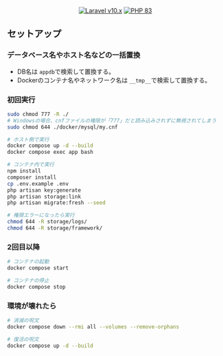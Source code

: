 <p align="center">
    <a href="https://laravel.com"><img alt="Laravel v10.x" src="https://img.shields.io/badge/Laravel-v10.x-FF2D20?style=for-the-badge&logo=laravel"></a>
    <a href="https://php.net"><img alt="PHP 83" src="https://img.shields.io/badge/PHP-8.3-777BB4?style=for-the-badge&logo=php"></a>
</a>
</p>

## セットアップ

### データベース名やホスト名などの一括置換

- DB名は `appdb`で検索して置換する。
- Dockerのコンテナ名やネットワーク名は `__tmp__`で検索して置換する。

### 初回実行

```bash
sudo chmod 777 -R ./
# Windowsの場合、cnfファイルの権限が「777」だと読み込みされずに無視されてしまう
sudo chmod 644 ./docker/mysql/my.cnf
```

```bash
# ホスト側で実行
docker compose up -d --build
docker compose exec app bash

# コンテナ内で実行
npm install
composer install
cp .env.example .env
php artisan key:generate
php artisan storage:link
php artisan migrate:fresh --seed

# 権限エラーになったら実行
chmod 644 -R storage/logs/
chmod 644 -R storage/framework/

```

### 2回目以降

```bash
# コンテナの起動
docker compose start

# コンテナの停止
docker compose stop
```

### 環境が壊れたら

```bash
# 消滅の呪文
docker compose down --rmi all --volumes --remove-orphans

# 復活の呪文
docker compose up -d --build
```